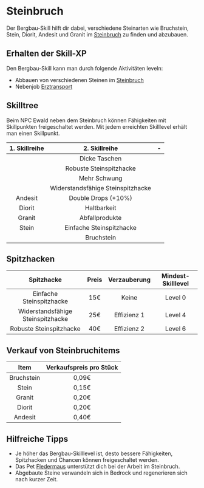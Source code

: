 # Steinbruch

Der Bergbau-Skill hilft dir dabei, verschiedene Steinarten wie Bruchstein, Stein, Diorit, Andesit und Granit im [Steinbruch](../../pages/nebenjobs/bergbau.md) zu finden und abzubauen.

## Erhalten der Skill-XP 
Den Bergbau-Skill kann man durch folgende Aktivitäten leveln:

* Abbauen von verschiedenen Steinen im [Steinbruch](../../pages/nebenjobs/bergbau.md)
* Nebenjob [Erztransport](../../pages/nebenjobs/erztransport.md)

## Skilltree

Beim NPC Ewald neben dem Steinbruch können Fähigkeiten mit Skillpunkten freigeschaltet werden. Mit jedem erreichten Skilllevel erhält man einen Skillpunkt.

| 1. Skillreihe | 2. Skillreihe | - |
|:-:|:-:|:-:|
|| Dicke Taschen ||
|| Robuste Steinspitzhacke||
|| Mehr Schwung ||
|| Widerstandsfähige Steinspitzhacke ||
| Andesit | Double Drops (+10%) ||
| Diorit | Haltbarkeit ||
| Granit | Abfallprodukte ||
| Stein | Einfache Steinspitzhacke ||
|| Bruchstein ||

## Spitzhacken

| Spitzhacke | Preis | Verzauberung | Mindest-Skilllevel |
| :-: | :-: | :-: | :-: |
| Einfache Steinspitzhacke | 15€ | Keine | Level 0 |
| Widerstandsfähige Steinspitzhacke | 25€ | Effizienz 1 | Level 4 |
| Robuste Steinspitzhacke | 40€ | Effizienz 2 | Level 6 |

## Verkauf von Steinbruchitems

| Item | Verkaufspreis pro Stück |
|:-:|:-:|
| Bruchstein | 0,09€ |
| Stein | 0,15€ |
| Granit | 0,20€ |
| Diorit | 0,20€ |
| Andesit | 0,40€ |

## Hilfreiche Tipps

* Je höher das Bergbau-Skilllevel ist, desto bessere Fähigkeiten, Spitzhacken und Chancen können freigeschaltet werden.
* Das Pet [Fledermaus](../../pages/pets/fledermaus.md) unterstützt dich bei der Arbeit im Steinbruch.
* Abgebaute Steine verwandeln sich in Bedrock und regenerieren sich nach kurzer Zeit.
